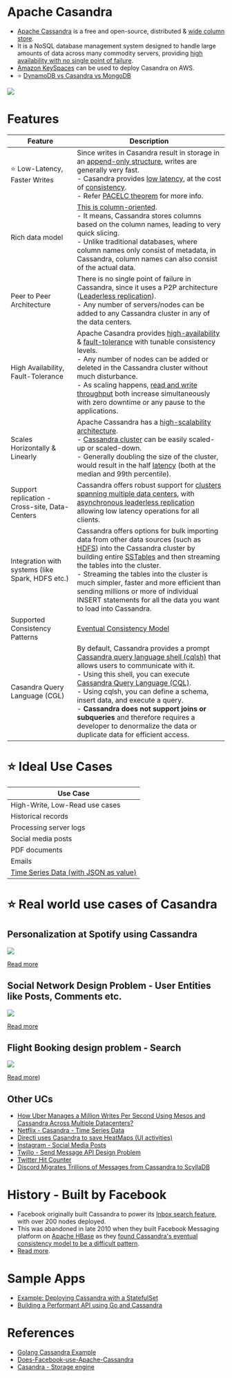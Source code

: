 # Apache Casandra
- [Apache Cassandra](https://cassandra.apache.org/_/index.html) is a free and open-source, distributed & [wide column store]().
- It is a NoSQL database management system designed to handle large amounts of data across many commodity servers, providing [high availability with no single point of failure](../../7a_HighAvailability/FaultTolerance.md). 
- [Amazon KeySpaces](../../2_AWS/1_DatabaseServices/AmazonKeySpaces.md) can be used to deploy Casandra on AWS.
- :star: [DynamoDB vs Casandra vs MongoDB](../DynamoDBVsMongoDBVsCasandra.md)

![](https://www.scylladb.com/wp-content/uploads/Wide-column-Database-diagram.png)

# Features

| Feature                                          | Description                                                                                                                                                                                                                                                                                                                                                                                                                                                                                                                                                                |
|--------------------------------------------------|----------------------------------------------------------------------------------------------------------------------------------------------------------------------------------------------------------------------------------------------------------------------------------------------------------------------------------------------------------------------------------------------------------------------------------------------------------------------------------------------------------------------------------------------------------------------------|
| :star: Low-Latency, Faster Writes                | Since writes in Casandra result in storage in an [append-only structure](../5_DatabaseInternals/AppendOnlyProperty.md), writes are generally very fast.<br/>- Casandra provides [low latency](../../7_Scalability/Latency.md), at the cost of [consistency](../4_Consistency&Replication/Readme.md).<br/>- Refer [PACELC theorem](../2_CAP&PACELCTheorems/Readme.md) for more info.                                                                                                                                                                                        |
| Rich data model                                  | [This is column-oriented]().<br/>- It means, Cassandra stores columns based on the column names, leading to very quick slicing.<br/>- Unlike traditional databases, where column names only consist of metadata, in Cassandra, column names can also consist of the actual data.                                                                                                                                                                                                                                                                                           |
| Peer to Peer Architecture                        | There is no single point of failure in Cassandra, since it uses a P2P architecture ([Leaderless replication](../4_Consistency&Replication/Replication.md)).<br/>- Any number of servers/nodes can be added to any Cassandra cluster in any of the data centers.                                                                                                                                                                                                                                                                                                            |
| High Availability, Fault-Tolerance               | Apache Casandra provides [high-availability](../../7a_HighAvailability/Readme.md) & [fault-tolerance](../../7a_HighAvailability/FaultTolerance.md) with tunable consistency levels.<br/>- Any number of nodes can be added or deleted in the Cassandra cluster without much disturbance.<br/>- As scaling happens, [read and write throughput](../../7_Scalability/Throughput.md) both increase simultaneously with zero downtime or any pause to the applications.                                                                                                        |
| Scales Horizontally & Linearly                   | Apache Cassandra has a [high-scalability architecture](../3_ScalabilityTechniques/Readme.md).<br/>- [Cassandra cluster](../../7_Scalability/ServersCluster.md) can be easily scaled-up or scaled-down.<br/>- Generally doubling the size of the cluster, would result in the half [latency](../../7_Scalability/Latency.md) (both at the median and 99th percentile).                                                                                                                                                                                                      |
| Support replication - Cross-site, Data-Centers   | Cassandra offers robust support for [clusters spanning multiple data centers](../../7_Scalability/ServersCluster.md), with [asynchronous leaderless replication]() allowing low latency operations for all clients.                                                                                                                                                                                                                                                                                                                                                        |
| Integration with systems (like Spark, HDFS etc.) | Cassandra offers options for bulk importing data from other data sources (such as [HDFS](../../11_FileStorages/ApacheHDFS.md)) into the Cassandra cluster by building entire [SSTables](../5_DatabaseInternals/Readme.md) and then streaming the tables into the cluster.<br/>- Streaming the tables into the cluster is much simpler, faster and more efficient than sending millions or more of individual INSERT statements for all the data you want to load into Cassandra.                                                                                           |
| Supported Consistency Patterns                   | [Eventual Consistency Model](../4_Consistency&Replication/Readme.md)                                                                                                                                                                                                                                                                                                                                                                                                                                                                                                       |
| Casandra Query Language (CGL)                    | By default, Cassandra provides a prompt [Cassandra query language shell (cqlsh)](https://cassandra.apache.org/doc/latest/cassandra/tools/cqlsh.html) that allows users to communicate with it.<br/>- Using this shell, you can execute [Cassandra Query Language (CQL)](https://cassandra.apache.org/doc/latest/cassandra/cql/).<br/>- Using cqlsh, you can define a schema, insert data, and execute a query.<br/>- **Cassandra does not support joins or subqueries** and therefore requires a developer to denormalize the data or duplicate data for efficient access. |

# :star: Ideal Use Cases

| Use Case                                                                                        |
|-------------------------------------------------------------------------------------------------|
| High-Write, Low-Read use cases                                                                  |
| Historical records                                                                              |
| Processing server logs                                                                          |
| Social media posts                                                                              |
| PDF documents                                                                                   |
| Emails                                                                                          |
| [Time Series Data (with JSON as value)](https://docs.datastax.com/en/tutorials/Time_Series.pdf) |

# :star: Real world use cases of Casandra

## Personalization at Spotify using Cassandra

![](../../1_TechStacks/Spotify/PersonalizationSpotify.drawio.png)

[Read more](../../1_TechStacks/Spotify/Readme.md)

## Social Network Design Problem - User Entities like Posts, Comments etc.

![](../../0_HLDUseCasesProblems/SocialNetworkFacebookInstagram/SocialNetworkDesignProblemHLD.png)

[Read more](../../0_HLDUseCasesProblems/SocialNetworkFacebookInstagram/Readme.md)

## Flight Booking design problem - Search

![](../../0_HLDUseCasesProblems/FlightBookingSearchMakeMyTrip/MakeMyTripFlightSearch.drawio.png)

[Read more](../../0_HLDUseCasesProblems/FlightBookingSearchMakeMyTrip/Readme.md))

## Other UCs
- [How Uber Manages a Million Writes Per Second Using Mesos and Cassandra Across Multiple Datacenters?](../../1_TechStacks/Uber/UberCasandraMesos)
- [Netflix - Casandra - Time Series Data](../../1_TechStacks/Netflix/Readme.md)
- [Directi uses Casandra to save HeatMaps (UI activities)](../../1_TechStacks/DirectI.md)
- [Instagram - Social Media Posts](../../1_TechStacks/Instagram/Readme.md)
- [Twillo - Send Message API Design Problem](../../0_HLDUseCasesProblems/SendSMSMessageAPITwillo/Readme.md)
- [Twitter Hit Counter](../../0_HLDUseCasesProblems/HitCounterDesignTwitter/Readme.md)
- [Discord Migrates Trillions of Messages from Cassandra to ScyllaDB](https://www.infoq.com/news/2023/06/discord-cassandra-scylladb/)

# History - Built by Facebook
- Facebook originally built Cassandra to power its [Inbox search feature](https://m.facebook.com/nt/screen/?params=%7B%22note_id%22%3A10158772759272200%7D&path=%2Fnotes%2Fnote%2F&paipv=0&eav=AfYuSXXQPZ5fvm0_ScPdSlfj5BEFhRVT3iy_6Rsz7NZDbQ2vfq9opnedmTLSjG1aZBA&_rdr), with over 200 nodes deployed.
- This was abandoned in late 2010 when they built Facebook Messaging platform on [Apache HBase](ApacheHBase.md) as they [found Cassandra's eventual consistency model to be a difficult pattern](../4_Consistency&Replication/Readme.md).
- [Read more](https://www.quora.com/Does-Facebook-use-Apache-Cassandra).

# Sample Apps
- [Example: Deploying Cassandra with a StatefulSet](https://kubernetes.io/docs/tutorials/stateful-application/cassandra/)
- [Building a Performant API using Go and Cassandra](https://getstream.io/blog/building-a-performant-api-using-go-and-cassandra/)

# References
- [Golang Cassandra Example](https://golangdocs.com/golang-cassandra-example)
- [Does-Facebook-use-Apache-Cassandra](https://www.quora.com/Does-Facebook-use-Apache-Cassandra)
- [Casandra - Storage engine](https://docs.datastax.com/en/cassandra-oss/3.x/cassandra/dml/dmlManageOndisk.html)